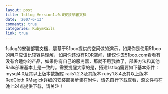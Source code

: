 ```yaml
---
layout: post
title: 1stlog Version1.0.0安装部署文档
date: '2007-6-13'
comments: true
categories: Ruby&Rails
link: true
---
```

1stlog的安装部署文档，是基于51boo提供的空间做的演示，如果你是使用51boo的用户应该比较容易理解，如果你还没有ROR空间，建议你去51boo.com看看有没有合适你的产品，如果你有自己的服务器，那就不用我教了，部署方法和其他Rails部署基本上是一致的。需要提醒大家的是，搭建1stlog需要如下基本条件：  mysql4.0及其以上版本数据库  rails1.2.3及其版本  ruby1.8.4及其以上版本  RedCloth  RMagick详细的安装部署步骤在附件，请先自行下载查看，源文件将在晚上24点提供下载，请关注！
